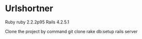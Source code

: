 # Urlshortner

Ruby ruby 2.2.2p95
Rails 4.2.5.1

Clone the project by command git clone
rake db:setup
rails server


